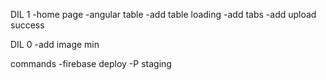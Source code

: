 







DIL 1
-home page
-angular table
-add table loading
-add tabs
-add upload success

DIL 0
-add image min



commands
-firebase deploy -P staging
